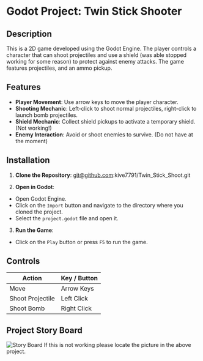 # Godot Project: Twin Stick Shooter

## Description
This is a 2D game developed using the Godot Engine. The player controls a character that can shoot projectiles and use a shield (was able stopped working for some reason)
to protect against enemy attacks. The game features projectiles, and an ammo pickup.

## Features
- **Player Movement**: Use arrow keys to move the player character.
- **Shooting Mechanic**: Left-click to shoot normal projectiles, right-click to launch bomb projectiles.
- **Shield Mechanic**: Collect shield pickups to activate a temporary shield. (Not working!)
- **Enemy Interaction**: Avoid or shoot enemies to survive. (Do not have at the moment)

## Installation
1. **Clone the Repository**: git@github.com:kive7791/Twin_Stick_Shoot.git

2. **Open in Godot**:
- Open Godot Engine.
- Click on the `Import` button and navigate to the directory where you cloned the project.
- Select the `project.godot` file and open it.

3. **Run the Game**:
- Click on the `Play` button or press `F5` to run the game.

## Controls
| Action           | Key / Button      |
|------------------|-------------------|
| Move             | Arrow Keys |
| Shoot Projectile | Left Click        |
| Shoot Bomb       | Right Click       |

## Project Story Board
![Story Board](res://StoryBoard.PNG) If this is not working please locate the picture in the above project.

